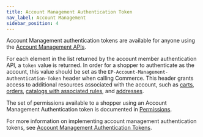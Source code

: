 ```yaml
---
title: Account Management Authentication Token
nav_label: Account Management
sidebar_position: 4
---
```


Account Management authentication tokens are available for anyone using the [Account Management APIs](/docs/commerce-cloud/accounts/using-account-management-api/account-management-api-overview).

For each element in the list returned by the account member authentication API, a `token` value is returned. In order for a shopper to authenticate as the account, this value should be set as the `EP-Account-Management-Authentication-Token` header when calling Commerce. This header grants access to additional resources associated with the account, such as [carts](/docs/commerce-cloud/carts/account-cart-associations/account-cart-associations-overview), [orders](/docs/commerce-cloud/orders/orders-api/get-all-orders#parameters), [catalogs with associated rules](/docs/pxm/catalogs/catalog-rules), and [addresses](/docs/commerce-cloud/addresses/get-all-addresses).

The set of permissions available to a shopper using an Account Management Authentication token is documented in [Permissions](/guides/Getting%20Started/authentication/Tokens/permissions#implicit-account-management-authentication-token).

For more information on implementing account management authentication tokens, see [Account Management Authentication Tokens](/docs/commerce-cloud/accounts/account-management-authentication/account-member-authentication-api-overview).
